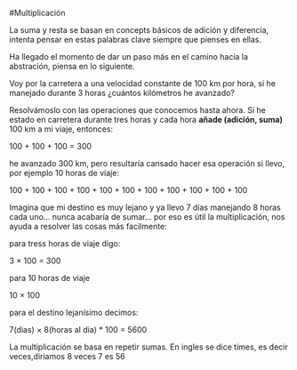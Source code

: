 #Multiplicación

La suma y resta se basan en concepts básicos de adición y diferencia, intenta pensar en estas palabras clave siempre que pienses en ellas.

Ha llegado el momento de dar un paso más en el camino hacia la abstración, piensa en lo siguiente.

Voy por la carretera a una velocidad constante de 100 km por hora, si he manejado durante 3 horas ¿cuántos kilómetros he avanzado?

Resolvámoslo con las operaciones que conocemos hasta ahora. Si he estado en carretera durante tres horas y cada hora **añade (adición, suma)** 100 km a mi viaje, entonces:

100 + 100 + 100 = 300

he avanzado 300 km, pero resultaría cansado hacer esa operación si llevo, por ejemplo 10 horas de viaje:

100 + 100 + 100 + 100 + 100 + 100 + 100 + 100 + 100 + 100 + 100

Imagina que mi destino es muy lejano y ya llevo 7 días manejando 8 horas cada uno... nunca acabaría de sumar... por eso es útil la multiplicación, nos ayuda a resolver las cosas más facilmente:

para tress horas de viaje digo:

3 &times; 100 = 300

para 10 horas de viaje

10 &times; 100

para el destino lejanísimo decimos:

7(dias) &times; 8(horas al dia) * 100 = 5600

La multiplicación se basa en repetir sumas. En ingles se dice times, es decir veces,diriamos 8 veces 7 es 56

